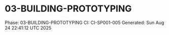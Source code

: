 # 03-BUILDING-PROTOTYPING
Phase: 03-BUILDING-PROTOTYPING
CI: CI-SP001-005
Generated: Sun Aug 24 22:41:12 UTC 2025
